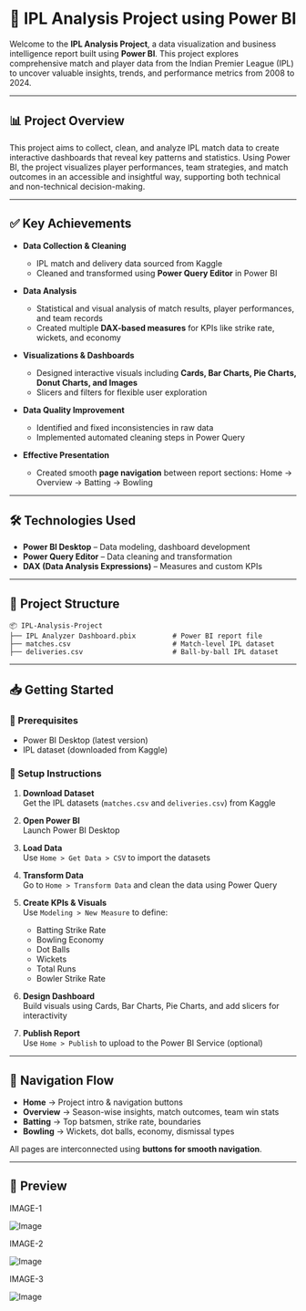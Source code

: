 
# 🏏 IPL Analysis Project using Power BI

Welcome to the **IPL Analysis Project**, a data visualization and business intelligence report built using **Power BI**. This project explores comprehensive match and player data from the Indian Premier League (IPL) to uncover valuable insights, trends, and performance metrics from 2008 to 2024.

---

## 📊 Project Overview

This project aims to collect, clean, and analyze IPL match data to create interactive dashboards that reveal key patterns and statistics. Using Power BI, the project visualizes player performances, team strategies, and match outcomes in an accessible and insightful way, supporting both technical and non-technical decision-making.

---

## ✅ Key Achievements

- **Data Collection & Cleaning**  
  - IPL match and delivery data sourced from Kaggle  
  - Cleaned and transformed using **Power Query Editor** in Power BI

- **Data Analysis**  
  - Statistical and visual analysis of match results, player performances, and team records  
  - Created multiple **DAX-based measures** for KPIs like strike rate, wickets, and economy

- **Visualizations & Dashboards**  
  - Designed interactive visuals including **Cards, Bar Charts, Pie Charts, Donut Charts, and Images**  
  - Slicers and filters for flexible user exploration

- **Data Quality Improvement**  
  - Identified and fixed inconsistencies in raw data  
  - Implemented automated cleaning steps in Power Query

- **Effective Presentation**  
  - Created smooth **page navigation** between report sections: Home → Overview → Batting → Bowling

---

## 🛠️ Technologies Used

- **Power BI Desktop** – Data modeling, dashboard development  
- **Power Query Editor** – Data cleaning and transformation  
- **DAX (Data Analysis Expressions)** – Measures and custom KPIs

---

## 📁 Project Structure

```
📦 IPL-Analysis-Project
├── IPL Analyzer Dashboard.pbix         # Power BI report file
├── matches.csv                         # Match-level IPL dataset
├── deliveries.csv                      # Ball-by-ball IPL dataset
```

---

## 📥 Getting Started

### 🔧 Prerequisites
- Power BI Desktop (latest version)
- IPL dataset (downloaded from Kaggle)

### 🚀 Setup Instructions

1. **Download Dataset**  
   Get the IPL datasets (`matches.csv` and `deliveries.csv`) from Kaggle

2. **Open Power BI**  
   Launch Power BI Desktop

3. **Load Data**  
   Use `Home > Get Data > CSV` to import the datasets

4. **Transform Data**  
   Go to `Home > Transform Data` and clean the data using Power Query

5. **Create KPIs & Visuals**  
   Use `Modeling > New Measure` to define:
   - Batting Strike Rate  
   - Bowling Economy  
   - Dot Balls  
   - Wickets  
   - Total Runs  
   - Bowler Strike Rate  

6. **Design Dashboard**  
   Build visuals using Cards, Bar Charts, Pie Charts, and add slicers for interactivity

7. **Publish Report**  
   Use `Home > Publish` to upload to the Power BI Service (optional)

---

## 🧭 Navigation Flow

- **Home** → Project intro & navigation buttons  
- **Overview** → Season-wise insights, match outcomes, team win stats  
- **Batting** → Top batsmen, strike rate, boundaries  
- **Bowling** → Wickets, dot balls, economy, dismissal types  

All pages are interconnected using **buttons for smooth navigation**.

---

## 📸 Preview
IMAGE-1


![Image](https://github.com/user-attachments/assets/dc7183df-fd15-4a8f-8ec0-bd1a715bcca8)

IMAGE-2


![Image](https://github.com/user-attachments/assets/274f06f8-2485-4726-b08b-6411cbdf0005)

IMAGE-3


![Image](https://github.com/user-attachments/assets/a7c6fb00-0195-46ae-87ca-0ae1fe7d11f2)
